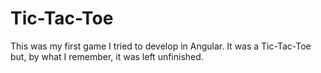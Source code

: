 # Tic-Tac-Toe
This was my first game I tried to develop in Angular. It was a Tic-Tac-Toe but, by what I remember, it was left unfinished.
